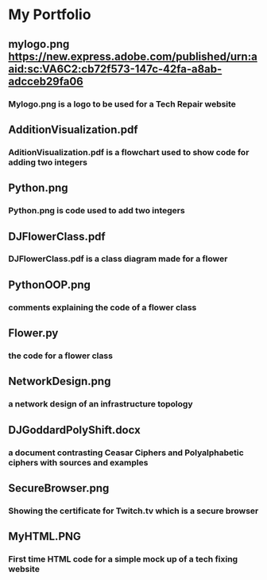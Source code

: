 # My Portfolio
## mylogo.png https://new.express.adobe.com/published/urn:aaid:sc:VA6C2:cb72f573-147c-42fa-a8ab-adcceb29fa06
### Mylogo.png is a logo to be used for a Tech Repair website
## AdditionVisualization.pdf
### AditionVisualization.pdf is a flowchart used to show code for adding two integers
## Python.png
### Python.png is code used to add two integers
## DJFlowerClass.pdf
### DJFlowerClass.pdf is a class diagram made for a flower
## PythonOOP.png
### comments explaining the code of a flower class
## Flower.py
### the code for a flower class
## NetworkDesign.png
### a network design of an infrastructure topology
## DJGoddardPolyShift.docx
### a document contrasting Ceasar Ciphers and Polyalphabetic ciphers with sources and examples
## SecureBrowser.png
### Showing the certificate for Twitch.tv which is a secure browser
## MyHTML.PNG
### First time HTML code for a simple mock up of a tech fixing website
